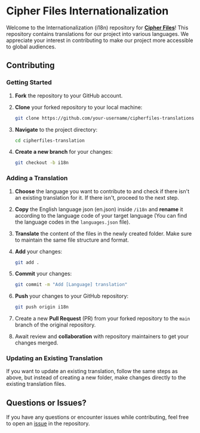 # Cipher Files Internationalization

Welcome to the Internationalization (i18n) repository for [**Cipher Files**](https://cipherfiles.com/)!
This repository contains translations for our project into various languages. We appreciate your interest in contributing to make our project more accessible to global audiences.

## Contributing

### Getting Started

1. **Fork** the repository to your GitHub account.
2. **Clone** your forked repository to your local machine:

    ```bash
    git clone https://github.com/your-username/cipherfiles-translations.git
    ```

3. **Navigate** to the project directory:

    ```bash
    cd cipherfiles-translation
    ```

4. **Create a new branch** for your changes:

    ```bash
    git checkout -b i18n
    ```

### Adding a Translation

1. **Choose** the language you want to contribute to and check if there isn't an existing translation for it. If there isn't, proceed to the next step.
2. **Copy** the English language json (en.json) inside `/i18n` and **rename** it according to the language code of your target language (You can find the language codes in the `languages.json` file).
3. **Translate** the content of the files in the newly created folder. Make sure to maintain the same file structure and format.
4. **Add** your changes:

    ```bash
    git add .
    ```

5. **Commit** your changes:

    ```bash
    git commit -m "Add [Language] translation"
    ```

6. **Push** your changes to your GitHub repository:

    ```bash
    git push origin i18n
    ```

7. Create a new **Pull Request** (PR) from your forked repository to the `main` branch of the original repository.

8. Await review and **collaboration** with repository maintainers to get your changes merged.

### Updating an Existing Translation

If you want to update an existing translation, follow the same steps as above, but instead of creating a new folder, make changes directly to the existing translation files.

## Questions or Issues?

If you have any questions or encounter issues while contributing, feel free to open an [issue](https://github.com/resolutesystems/cipherfiles-translations/issues) in the repository.
